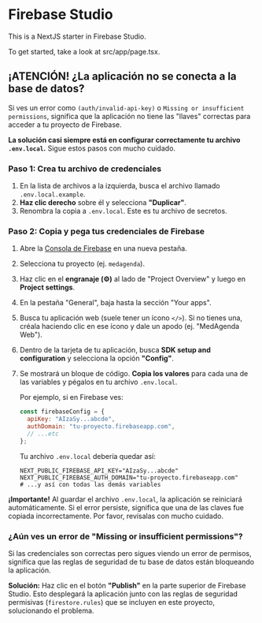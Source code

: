 # Firebase Studio

This is a NextJS starter in Firebase Studio.

To get started, take a look at src/app/page.tsx.

## ¡ATENCIÓN! ¿La aplicación no se conecta a la base de datos?

Si ves un error como `(auth/invalid-api-key)` o `Missing or insufficient permissions`, significa que la aplicación no tiene las "llaves" correctas para acceder a tu proyecto de Firebase.

**La solución casi siempre está en configurar correctamente tu archivo `.env.local`.** Sigue estos pasos con mucho cuidado.

### Paso 1: Crea tu archivo de credenciales

1.  En la lista de archivos a la izquierda, busca el archivo llamado `.env.local.example`.
2.  **Haz clic derecho** sobre él y selecciona **"Duplicar"**.
3.  Renombra la copia a `.env.local`. Este es tu archivo de secretos.

### Paso 2: Copia y pega tus credenciales de Firebase

1.  Abre la [Consola de Firebase](https://console.firebase.google.com/) en una nueva pestaña.
2.  Selecciona tu proyecto (ej. `medagenda`).
3.  Haz clic en el **engranaje (⚙️)** al lado de "Project Overview" y luego en **Project settings**.
4.  En la pestaña "General", baja hasta la sección "Your apps".
5.  Busca tu aplicación web (suele tener un ícono `</>`). Si no tienes una, créala haciendo clic en ese ícono y dale un apodo (ej. "MedAgenda Web").
6.  Dentro de la tarjeta de tu aplicación, busca **SDK setup and configuration** y selecciona la opción **"Config"**.

    

7.  Se mostrará un bloque de código. **Copia los valores** para cada una de las variables y pégalos en tu archivo `.env.local`.

    Por ejemplo, si en Firebase ves:
    ```javascript
    const firebaseConfig = {
      apiKey: "AIzaSy...abcde",
      authDomain: "tu-proyecto.firebaseapp.com",
      // ...etc
    };
    ```

    Tu archivo `.env.local` debería quedar así:
    ```
    NEXT_PUBLIC_FIREBASE_API_KEY="AIzaSy...abcde"
    NEXT_PUBLIC_FIREBASE_AUTH_DOMAIN="tu-proyecto.firebaseapp.com"
    # ...y así con todas las demás variables
    ```

**¡Importante!** Al guardar el archivo `.env.local`, la aplicación se reiniciará automáticamente. Si el error persiste, significa que una de las claves fue copiada incorrectamente. Por favor, revísalas con mucho cuidado.

### ¿Aún ves un error de "Missing or insufficient permissions"?

Si las credenciales son correctas pero sigues viendo un error de permisos, significa que las reglas de seguridad de tu base de datos están bloqueando la aplicación.

**Solución:** Haz clic en el botón **"Publish"** en la parte superior de Firebase Studio. Esto desplegará la aplicación junto con las reglas de seguridad permisivas (`firestore.rules`) que se incluyen en este proyecto, solucionando el problema.

